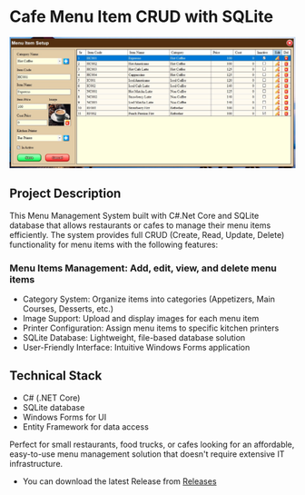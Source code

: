 # Cafe Menu Item CRUD with SQLite

![Alt Text](https://github.com/thetnaing-dh/.Net-CRUD-with-SQLite-DB/blob/6f765dc1de9ebd75a30bbbb43395f3a0429f2eaf/C%23%20Database%20CRUD.jpg)

## Project Description
This Menu Management System built with C#.Net Core and SQLite database that allows restaurants or cafes to manage their menu items efficiently. 
The system provides full CRUD (Create, Read, Update, Delete) functionality for menu items with the following features:

### Menu Items Management: Add, edit, view, and delete menu items
* Category System: Organize items into categories (Appetizers, Main Courses, Desserts, etc.)
* Image Support: Upload and display images for each menu item
* Printer Configuration: Assign menu items to specific kitchen printers
* SQLite Database: Lightweight, file-based database solution
* User-Friendly Interface: Intuitive Windows Forms application

## Technical Stack
* C# (.NET Core)
* SQLite database
* Windows Forms for UI
* Entity Framework for data access

Perfect for small restaurants, food trucks, or cafes looking for an affordable, easy-to-use menu management solution that doesn't require extensive IT infrastructure.

* You can download the latest Release from [Releases](https://github.com/thetnaing-dh/.Net-CRUD-with-SQLite-DB/releases/tag/v1.0-beta)
